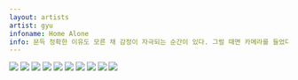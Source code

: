 ```yaml
---
layout: artists
artist: gyu
infoname: Home Alone
info: 문득 정확한 이유도 모른 채 감정이 자극되는 순간이 있다. 그럴 때면 카메라를 들었다.
---
```

<article class="work">
<!--<img src="/assets/images/artists/gyu/homealone/1.jpg">-->
<!--<img src="/assets/images/artists/gyu/homealone/2.jpg">-->
<img src="/assets/images/artists/gyu/homealone/3.jpg">
<img src="/assets/images/artists/gyu/homealone/4.jpg">
<!--<img src="/assets/images/artists/gyu/homealone/5.jpg">-->
<img src="/assets/images/artists/gyu/homealone/6.jpg">
<img src="/assets/images/artists/gyu/homealone/7.jpg">
<img src="/assets/images/artists/gyu/homealone/8.jpg">
<img src="/assets/images/artists/gyu/homealone/9.jpg">
<img src="/assets/images/artists/gyu/homealone/10.jpg">
<img src="/assets/images/artists/gyu/homealone/11.jpg">
<img src="/assets/images/artists/gyu/homealone/12.jpg">
<img src="/assets/images/artists/gyu/homealone/13.jpg">
</article>